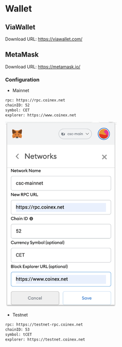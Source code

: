 # Wallet

## ViaWallet

Download URL: https://viawallet.com/

## MetaMask

Download URL: https://metamask.io/

### Configuration

* Mainnet

```
rpc: https://rpc.coinex.net
chainID: 52
symbol: CET
explorer: https://www.coinex.net
```

<img src="./images/metamask-en.png" style="width: 360px;" alt="metamask">

* Testnet

```
rpc: https://testnet-rpc.coinex.net
chainID: 53
symbol: tCET
explorer: https://testnet.coinex.net
```

